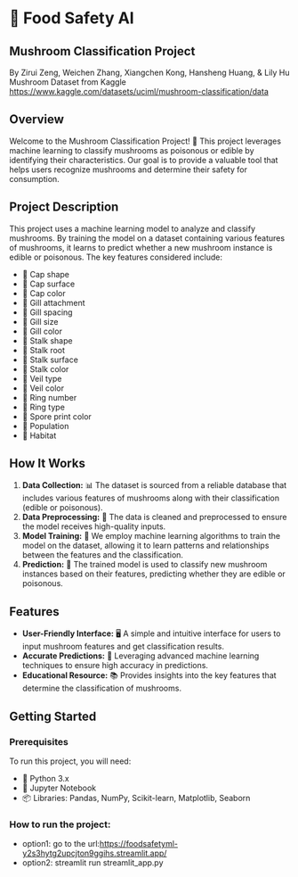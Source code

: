 # 🍄 Food Safety AI

## Mushroom Classification Project

By Zirui Zeng, Weichen Zhang, Xiangchen Kong, Hansheng Huang, & Lily Hu
Mushroom Dataset from Kaggle https://www.kaggle.com/datasets/uciml/mushroom-classification/data

## Overview

Welcome to the Mushroom Classification Project! 🌟 This project leverages machine learning to classify mushrooms as poisonous or edible by identifying their characteristics. Our goal is to provide a valuable tool that helps users recognize mushrooms and determine their safety for consumption.

## Project Description

This project uses a machine learning model to analyze and classify mushrooms. By training the model on a dataset containing various features of mushrooms, it learns to predict whether a new mushroom instance is edible or poisonous. The key features considered include:

- 🍄 Cap shape
- 🍄 Cap surface
- 🍄 Cap color
- 🍄 Gill attachment
- 🍄 Gill spacing
- 🍄 Gill size
- 🍄 Gill color
- 🍄 Stalk shape
- 🍄 Stalk root
- 🍄 Stalk surface
- 🍄 Stalk color
- 🍄 Veil type
- 🍄 Veil color
- 🍄 Ring number
- 🍄 Ring type
- 🍄 Spore print color
- 🍄 Population
- 🍄 Habitat

## How It Works

1. **Data Collection:** 📊 The dataset is sourced from a reliable database that includes various features of mushrooms along with their classification (edible or poisonous).
2. **Data Preprocessing:** 🧹 The data is cleaned and preprocessed to ensure the model receives high-quality inputs.
3. **Model Training:** 🧠 We employ machine learning algorithms to train the model on the dataset, allowing it to learn patterns and relationships between the features and the classification.
4. **Prediction:** 🔮 The trained model is used to classify new mushroom instances based on their features, predicting whether they are edible or poisonous.

## Features

- **User-Friendly Interface:** 🖥️ A simple and intuitive interface for users to input mushroom features and get classification results.
- **Accurate Predictions:** 🎯 Leveraging advanced machine learning techniques to ensure high accuracy in predictions.
- **Educational Resource:** 📚 Provides insights into the key features that determine the classification of mushrooms.

## Getting Started

### Prerequisites

To run this project, you will need:

- 🐍 Python 3.x
- 📓 Jupyter Notebook
- 📦 Libraries: Pandas, NumPy, Scikit-learn, Matplotlib, Seaborn

### How to run the project:

- option1: go to the url:https://foodsafetyml-y2s3hytg2upcjton9ggihs.streamlit.app/
- option2: streamlit run streamlit_app.py
